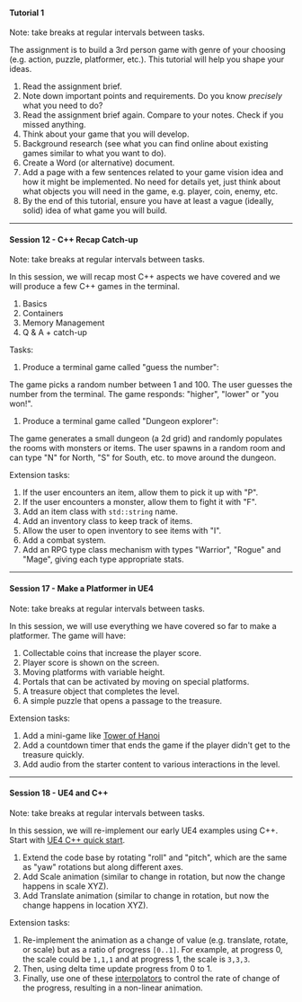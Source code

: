 #### Tutorial 1

Note: take breaks at regular intervals between tasks.

The assignment is to build a 3rd person game with genre of your choosing (e.g. action, puzzle, platformer, etc.). This tutorial will help you shape your ideas.

1. Read the assignment brief.
1. Note down important points and requirements. Do you know _precisely_ what you need to do?
1. Read the assignment brief again. Compare to your notes. Check if you missed anything.
1. Think about your game that you will develop. 
1. Background research (see what you can find online about existing games similar to what you want to do).
1. Create a Word (or alternative) document.
1. Add a page with a few sentences related to your game vision idea and how it might be implemented. No need for details yet, just think about what objects you will need in the game, e.g. player, coin, enemy, etc.
1. By the end of this tutorial, ensure you have at least a vague (ideally, solid) idea of what game you will build.

---

#### Session 12 - C++ Recap Catch-up

Note: take breaks at regular intervals between tasks.

In this session, we will recap most C++ aspects we have covered and we will produce a few C++ games in the terminal.

1. Basics
1. Containers
1. Memory Management
1. Q & A + catch-up

Tasks:

1. Produce a terminal game called "guess the number":

The game picks a random number between 1 and 100. The user guesses the number from the terminal. The game responds: "higher", "lower" or "you won!".

1. Produce a terminal game called "Dungeon explorer":

The game generates a small dungeon (a 2d grid) and randomly populates the rooms with monsters or items. The user spawns in a random room and can type "N" for North, "S" for South, etc. to move around the dungeon.

Extension tasks:

1. If the user encounters an item, allow them to pick it up with "P".
1. If the user encounters a monster, allow them to fight it with "F".
1. Add an item class with `std::string` name.
1. Add an inventory class to keep track of items.
1. Allow the user to open inventory to see items with "I".
1. Add a combat system.
1. Add an RPG type class mechanism with types "Warrior", "Rogue" and "Mage", giving each type appropriate stats.

---

#### Session 17 - Make a Platformer in UE4

Note: take breaks at regular intervals between tasks.

In this session, we will use everything we have covered so far to make a platformer. The game will have:

1. Collectable coins that increase the player score.
1. Player score is shown on the screen.
1. Moving platforms with variable height.
1. Portals that can be activated by moving on special platforms.
1. A treasure object that completes the level.
1. A simple puzzle that opens a passage to the treasure.

Extension tasks:

1. Add a mini-game like [Tower of Hanoi](https://www.youtube.com/watch?v=nCdKCDSMUeA)
1. Add a countdown timer that ends the game if the player didn't get to the treasure quickly.
1. Add audio from the starter content to various interactions in the level.

---

#### Session 18 - UE4 and C++

Note: take breaks at regular intervals between tasks.

In this session, we will re-implement our early UE4 examples using C++. Start with [UE4 C++ quick start](https://docs.unrealengine.com/en-US/Programming/QuickStart/index.html).

1. Extend the code base by rotating "roll" and "pitch", which are the same as "yaw" rotations but along different axes.
1. Add Scale animation (similar to change in rotation, but now the change happens in scale XYZ).
1. Add Translate animation (similar to change in rotation, but now the change happens in location XYZ).

Extension tasks:

1. Re-implement the animation as a change of value (e.g. translate, rotate, or scale) but as a ratio of progress `[0..1]`. For example, at progress 0, the scale could be `1,1,1` and at progress 1, the scale is `3,3,3`.
1. Then, using delta time update progress from 0 to 1.
1. Finally, use one of these [interpolators](https://github.com/AlmasB/FXGL/blob/master/fxgl-animation/src/main/kotlin/com/almasb/fxgl/animation/Interpolators.kt) to control the rate of change of the progress, resulting in a non-linear animation.
